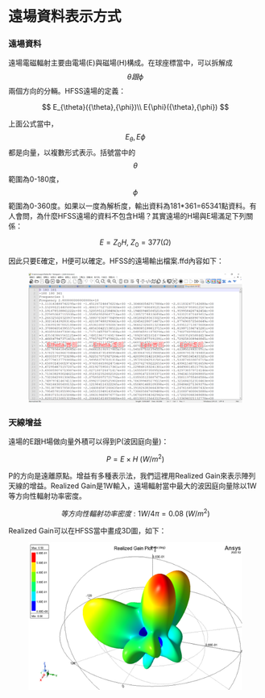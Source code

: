 # 遠場資料表示方式

### 遠場資料

遠場電磁輻射主要由電場(E)與磁場(H)構成。在球座標當中，可以拆解成$${\theta}跟{\phi}$$兩個方向的分輛。HFSS遠場的定義：

$$
E_{\theta}({\theta},{\phi})\\ E{\phi}({\theta},{\phi})
$$

上面公式當中，$$E_{\theta}, E{\phi}$$都是向量，以複數形式表示。括號當中的$${\theta}$$範圍為0-180度，$${\phi}$$範圍為0-360度。如果以一度為解析度，輸出資料為181\*361=65341點資料。有人會問，為什麼HFSS遠場的資料不包含H場？其實遠場的H場與E場滿足下列關係：

$$
E=Z_0H, \  Z_0=377({\Omega})
$$

因此只要E確定，H便可以確定。HFSS的遠場輸出檔案.ffd內容如下：

<figure><img src="../.gitbook/assets/image (2).png" alt=""><figcaption></figcaption></figure>

### 天線增益

遠場的E跟H場做向量外積可以得到P(波因庭向量)：

$$
P=E\times H \ (W/m^2)
$$

P的方向是遠離原點。增益有多種表示法，我們這裡用Realized Gain來表示陣列天線的增益。Realized Gain是1W輸入，遠場輻射當中最大的波因庭向量除以1W等方向性輻射功率密度。

$$
等方向性輻射功率密度: 1W/4\pi =  0.08 \ (W/m^2)
$$

Realized Gain可以在HFSS當中畫成3D圖，如下：

<figure><img src="../.gitbook/assets/image.png" alt=""><figcaption></figcaption></figure>
